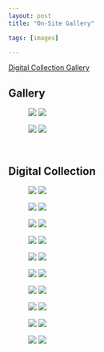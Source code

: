 ```yaml
---
layout: post
title: "On-Site Gallery"

tags: [images]

---
```

[Digital Collection Gallery](http://nolegacyexhibit.github.io/gallery/digitalgallery)

<h2>Gallery</h2>

<figure class="half">
	<img src="/assets/img/gallery/Gallery_9526.jpg">
	<img src="/assets/img/gallery/Gallery_9535.jpg">
</figure>
<figure class="half">
	<img src="/assets/img/gallery/Gallery_9417.jpg">
	<img src="/assets/img/gallery/Gallery_9521.jpg">
</figure>
<!-- <figure class="half">
	<img src="/assets/img/gallery/Gallery_acknowledgements.png">
	<img src="/assets/img/gallery/Gallery_floorplan.png">
</figure> -->
<br/>

<h2>Digital Collection</h2>
<figure class="half">
	<img src="/assets/img/gallery/Digital_9420.jpg">
	<img src="/assets/img/gallery/Digital_9454.jpg">

</figure>
<figure class="half">
	<img src="/assets/img/gallery/Digital_9437.jpg">
	<img src="/assets/img/gallery/Digital_9446.jpg">
</figure>
<figure class="half">
	<img src="/assets/img/gallery/Digital_9449.jpg">
	<img src="/assets/img/gallery/Digital_9452.jpg">
</figure>
<figure class="half">
	<img src="/assets/img/gallery/Digital_9425.jpg">
	<img src="/assets/img/gallery/Digital_9455.jpg">
</figure>
<figure class="half">
	<img src="/assets/img/gallery/Digital_9458.jpg">
	<img src="/assets/img/gallery/Digital_9459.jpg">
</figure>
<figure class="half">
	<img src="/assets/img/gallery/Digital_9467.jpg">
	<img src="/assets/img/gallery/Digital_9469.jpg">
</figure>
<figure class="half">
	<img src="/assets/img/gallery/Digital_9472.jpg">
	<img src="/assets/img/gallery/Digital_9473.jpg">
</figure>
<figure class="half">
	<img src="/assets/img/gallery/Digital_9475.jpg">
	<img src="/assets/img/gallery/Digital_9482.jpg">
</figure>
<figure class="half">
	<img src="/assets/img/gallery/Digital_9485.jpg">
	<img src="/assets/img/gallery/Digital_9487.jpg">
</figure>
<figure class="half">
	<img src="/assets/img/gallery/Digital_9489.jpg">
	<img src="/assets/img/gallery/Digital_9496.jpg">
</figure>
